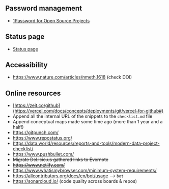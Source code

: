## Password management
* [1Password for Open Source Projects](https://github.com/1Password/1password-teams-open-source)
## Status page
* [Status page](https://www.atlassian.com/software/statuspage)
## Accessibility
* https://www.nature.com/articles/nmeth.1618 (check DOI)
## Online resources
* [https://zeit.co/github](https://vercel.com/docs/concepts/deployments/git/vercel-for-github#)
* Append all the internal URL of the snippets to the `checklist.md` file
* Append conceptual maps made some time ago (more than 1 year and a half!)
* https://gitpunch.com/
* https://www.repostatus.org/
* https://data.world/resources/reports-and-tools/modern-data-project-checklist/
* https://www.pushbullet.com/
* ~~Migrate Del.icio.us gathered links to Evernote~~
* ~~https://www.netlify.com/~~
* https://www.whatismybrowser.com/minimum-system-requirements/
* https://allcontributors.org/docs/en/bot/usage  --> `bot`
* https://sonarcloud.io/ (code quality across boards & repos)